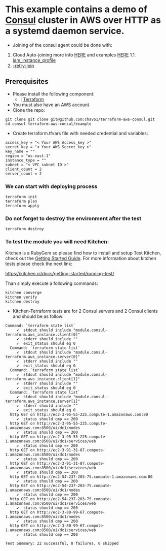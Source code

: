 # This example contains a demo of [Consul](https://www.consul.io/) cluster in AWS over HTTP as a systemd daemon service.
- Joining of the consul agent could be done with:
1. Cloud Auto-joining more info [HERE](https://www.consul.io/docs/agent/cloud-auto-join.html) and examples [HERE](https://github.com/hashicorp-modules/consul-auto-join-instance-role-aws)
1.1. [iam_instance_profile](https://www.terraform.io/docs/providers/aws/r/instance.html#iam_instance_profile)
2. [-retry-join](https://www.consul.io/docs/agent/options.html#_retry_join)
## Prerequisites
- Please install the following component:
  - | [Terraform](https://www.terraform.io/)
- You must also have an AWS account. 
- Clone the repo:
```
git clone git clone git@github.com:chavo1/terraform-aws-consul.git
cd consul terraform-aws-consul/example
```
- Create terraform.tfvars file with needed credential and variables:
```
access_key = "< Your AWS Access_key >"
secret_key = "< Your AWS Secret_key >"
key_name = ""
region = "us-east-1"
instance_type = ""
subnet = "< VPC subnet ID >"
client_count = 2
server_count = 2
```
### We can start with deploying process
```
terraform init
terraform plan
terraform apply
```
### Do not forget to destroy the environment after the test
```
terraform destroy
```

### To test the module you will need Kitchen:

Kitchen is a RubyGem so please find how to install and setup Test Kitchen, check out the [Getting Started Guide](http://kitchen.ci/docs/getting-started/).
For more information about kitchen tests please check the next link:

https://kitchen.ci/docs/getting-started/running-test/

Than simply execute a following commands:
```
kitchen converge
kitchen verify
kitchen destroy
```
- Kitchen-Terraform tests are for 2 Consul servers and 2 Consul clients and should be as follow:
```
Command: `terraform state list`
     ✔  stdout should include "module.consul-terraform.aws_instance.client[0]"
     ✔  stderr should include ""
     ✔  exit_status should eq 0
  Command: `terraform state list`
     ✔  stdout should include "module.consul-terraform.aws_instance.server[0]"
     ✔  stderr should include ""
     ✔  exit_status should eq 0
  Command: `terraform state list`
     ✔  stdout should include "module.consul-terraform.aws_instance.client[1]"
     ✔  stderr should include ""
     ✔  exit_status should eq 0
  Command: `terraform state list`
     ✔  stdout should include "module.consul-terraform.aws_instance.server[1]"
     ✔  stderr should include ""
     ✔  exit_status should eq 0
  http GET on http://ec2-3-95-55-225.compute-1.amazonaws.com:80
     ✔  status should cmp == 200
  http GET on http://ec2-3-95-55-225.compute-1.amazonaws.com:8500/ui/dc1/nodes
     ✔  status should cmp == 200
  http GET on http://ec2-3-95-55-225.compute-1.amazonaws.com:8500/ui/dc1/services/web
     ✔  status should cmp == 200
  http GET on http://ec2-3-91-31-87.compute-1.amazonaws.com:8500/ui/dc1/nodes
     ✔  status should cmp == 200
  http GET on http://ec2-3-91-31-87.compute-1.amazonaws.com:8500/ui/dc1/services/web
     ✔  status should cmp == 200
  http GET on http://ec2-54-237-203-75.compute-1.amazonaws.com:80
     ✔  status should cmp == 200
  http GET on http://ec2-54-237-203-75.compute-1.amazonaws.com:8500/ui/dc1/nodes
     ✔  status should cmp == 200
  http GET on http://ec2-54-237-203-75.compute-1.amazonaws.com:8500/ui/dc1/services/web
     ✔  status should cmp == 200
  http GET on http://ec2-3-80-99-67.compute-1.amazonaws.com:8500/ui/dc1/nodes
     ✔  status should cmp == 200
  http GET on http://ec2-3-80-99-67.compute-1.amazonaws.com:8500/ui/dc1/services/web
     ✔  status should cmp == 200

Test Summary: 22 successful, 0 failures, 0 skipped
```
